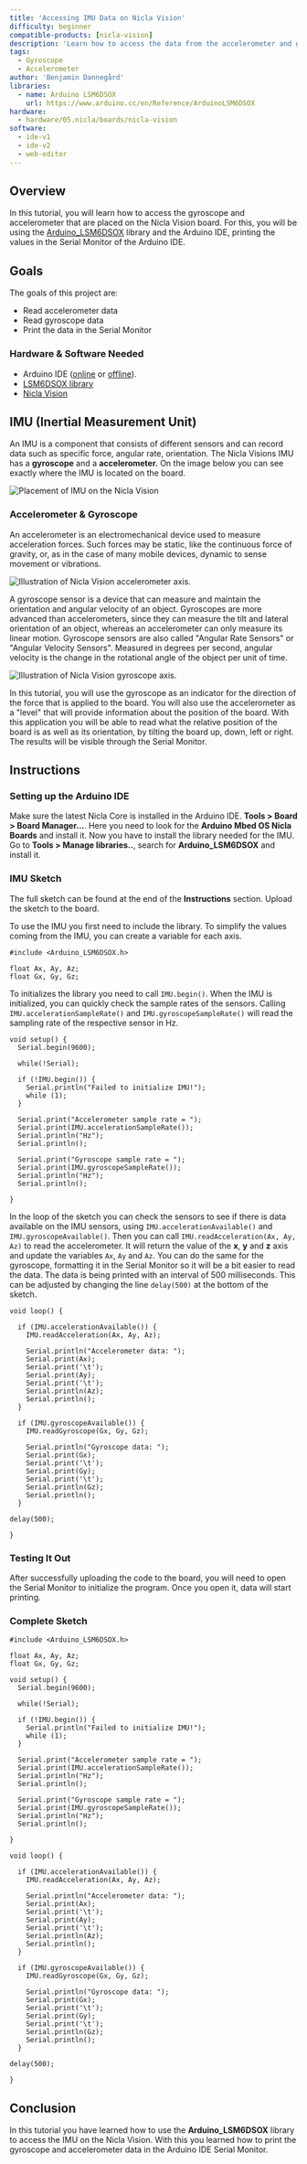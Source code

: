 ```yaml
---
title: 'Accessing IMU Data on Nicla Vision'
difficulty: beginner
compatible-products: [nicla-vision]
description: 'Learn how to access the data from the accelerometer and gyroscope that comes with the LSM6DSOXTR IMU module.'
tags:
  - Gyroscope
  - Accelerometer
author: 'Benjamin Dannegård'
libraries:
  - name: Arduino LSM6DSOX
    url: https://www.arduino.cc/en/Reference/ArduinoLSM6DSOX
hardware:
  - hardware/05.nicla/boards/nicla-vision
software:
  - ide-v1
  - ide-v2
  - web-editor
---
```


## Overview

In this tutorial, you will learn how to access the gyroscope and accelerometer that are placed on the Nicla Vision board. For this, you will be using the [Arduino_LSM6DSOX](https://www.arduino.cc/en/Reference/ArduinoLSM6DSOX) library and the Arduino IDE, printing the values in the Serial Monitor of the Arduino IDE.

## Goals

The goals of this project are:

- Read accelerometer data
- Read gyroscope data
- Print the data in the Serial Monitor

### Hardware & Software Needed

- Arduino IDE ([online](https://create.arduino.cc/) or [offline](https://www.arduino.cc/en/main/software)).
- [LSM6DSOX library](https://github.com/arduino-libraries/Arduino_LSM6DSOX)
- [Nicla Vision](https://store.arduino.cc/products/nicla-vision)

## IMU (Inertial Measurement Unit)

An IMU is a component that consists of different sensors and can record data such as specific force, angular rate, orientation. The Nicla Visions IMU has a **gyroscope** and a **accelerometer.** On the image below you can see exactly where the IMU is located on the board.

![Placement of IMU on the Nicla Vision](assets/nicla-vision-imu.png)

### Accelerometer & Gyroscope

An accelerometer is an electromechanical device used to measure acceleration forces. Such forces may be static, like the continuous force of gravity, or, as in the case of many mobile devices, dynamic to sense movement or vibrations.

![Illustration of Nicla Vision accelerometer axis.](assets/nicla_vision_acceleration.png)

A gyroscope sensor is a device that can measure and maintain the orientation and angular velocity of an object. Gyroscopes are more advanced than accelerometers, since they can measure the tilt and lateral orientation of an object, whereas an accelerometer can only measure its linear motion. Gyroscope sensors are also called "Angular Rate Sensors" or "Angular Velocity Sensors". Measured in degrees per second, angular velocity is the change in the rotational angle of the object per unit of time.

![Illustration of Nicla Vision gyroscope axis.](assets/nicla_vision_gyroscope.png)

In this tutorial, you will use the gyroscope as an indicator for the direction of the force that is applied to the board. You will also use the accelerometer as a "level" that will provide information about the position of the board. With this application you will be able to read what the relative position of the board is as well as its orientation, by tilting the board up, down, left or right. The results will be visible through the Serial Monitor.

## Instructions

### Setting up the Arduino IDE

Make sure the latest Nicla Core is installed in the Arduino IDE. **Tools > Board > Board Manager...**. Here you need to look for the **Arduino Mbed OS Nicla Boards** and install it. Now you have to install the library needed for the IMU. Go to **Tools > Manage libraries..**, search for **Arduino_LSM6DSOX** and install it.

### IMU Sketch

The full sketch can be found at the end of the **Instructions** section. Upload the sketch to the board.

To use the IMU you first need to include the library. To simplify the values coming from the IMU, you can create a variable for each axis.

```arduino
#include <Arduino_LSM6DSOX.h>

float Ax, Ay, Az;
float Gx, Gy, Gz;

```

To initializes the library you need to call `IMU.begin()`. When the IMU is initialized, you can quickly check the sample rates of the sensors. Calling `IMU.accelerationSampleRate()` and `IMU.gyroscopeSampleRate()` will read the sampling rate of the respective sensor in Hz.

```arduino
void setup() {
  Serial.begin(9600);

  while(!Serial);

  if (!IMU.begin()) {
    Serial.println("Failed to initialize IMU!");
    while (1);
  }

  Serial.print("Accelerometer sample rate = ");
  Serial.print(IMU.accelerationSampleRate());
  Serial.println("Hz");
  Serial.println();

  Serial.print("Gyroscope sample rate = ");
  Serial.print(IMU.gyroscopeSampleRate());
  Serial.println("Hz");
  Serial.println();

}
```

In the loop of the sketch you can check the sensors to see if there is data available on the IMU sensors, using `IMU.accelerationAvailable()` and `IMU.gyroscopeAvailable()`. Then you can call `IMU.readAcceleration(Ax, Ay, Az)` to read the accelerometer. It will return the value of the **x**, **y** and **z** axis and update the variables `Ax`, `Ay` and `Az`. You can do the same for the gyroscope, formatting it in the Serial Monitor so it will be a bit easier to read the data. The data is being printed with an interval of 500 milliseconds. This can be adjusted by changing the line `delay(500)` at the bottom of the sketch.

```arduino
void loop() {

  if (IMU.accelerationAvailable()) {
    IMU.readAcceleration(Ax, Ay, Az);

    Serial.println("Accelerometer data: ");
    Serial.print(Ax);
    Serial.print('\t');
    Serial.print(Ay);
    Serial.print('\t');
    Serial.println(Az);
    Serial.println();
  }

  if (IMU.gyroscopeAvailable()) {
    IMU.readGyroscope(Gx, Gy, Gz);

    Serial.println("Gyroscope data: ");
    Serial.print(Gx);
    Serial.print('\t');
    Serial.print(Gy);
    Serial.print('\t');
    Serial.println(Gz);
    Serial.println();
  }

delay(500);

}
```

### Testing It Out

After successfully uploading the code to the board, you will need to open the Serial Monitor to initialize the program. Once you open it, data will start printing.

### Complete Sketch

```arduino
#include <Arduino_LSM6DSOX.h>

float Ax, Ay, Az;
float Gx, Gy, Gz;

void setup() {
  Serial.begin(9600);

  while(!Serial);

  if (!IMU.begin()) {
    Serial.println("Failed to initialize IMU!");
    while (1);
  }

  Serial.print("Accelerometer sample rate = ");
  Serial.print(IMU.accelerationSampleRate());
  Serial.println("Hz");
  Serial.println();

  Serial.print("Gyroscope sample rate = ");
  Serial.print(IMU.gyroscopeSampleRate());
  Serial.println("Hz");
  Serial.println();

}

void loop() {

  if (IMU.accelerationAvailable()) {
    IMU.readAcceleration(Ax, Ay, Az);

    Serial.println("Accelerometer data: ");
    Serial.print(Ax);
    Serial.print('\t');
    Serial.print(Ay);
    Serial.print('\t');
    Serial.println(Az);
    Serial.println();
  }

  if (IMU.gyroscopeAvailable()) {
    IMU.readGyroscope(Gx, Gy, Gz);

    Serial.println("Gyroscope data: ");
    Serial.print(Gx);
    Serial.print('\t');
    Serial.print(Gy);
    Serial.print('\t');
    Serial.println(Gz);
    Serial.println();
  }

delay(500);

}
```

## Conclusion

In this tutorial you have learned how to use the **Arduino_LSM6DSOX** library to access the IMU on the Nicla Vision. With this you learned how to print the gyroscope and accelerometer data in the Arduino IDE Serial Monitor.
